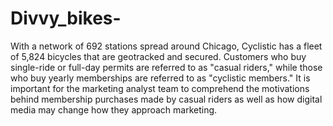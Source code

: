 # Divvy_bikes-
With a network of 692 stations spread around Chicago, Cyclistic has a fleet of 5,824 bicycles that are geotracked and secured. Customers who buy single-ride or full-day permits are referred to as "casual riders," while those who buy yearly memberships are referred to as "cyclistic members." It is important for the marketing analyst team to comprehend the motivations behind membership purchases made by casual riders as well as how digital media may change how they approach marketing.
